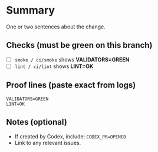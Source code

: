 # Summary
One or two sentences about the change.

## Checks (must be green on this branch)
- [ ] `smoke / ci/smoke` shows **VALIDATORS=GREEN**
- [ ] `lint / ci/lint` shows **LINT=OK**

## Proof lines (paste exact from logs)
~~~text
VALIDATORS=GREEN
LINT=OK
~~~

## Notes (optional)
- If created by Codex, include: `CODEX_PR=OPENED`
- Link to any relevant issues.
